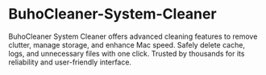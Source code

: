 # BuhoCleaner-System-Cleaner
BuhoCleaner System Cleaner offers advanced cleaning features to remove clutter, manage storage, and enhance Mac speed. Safely delete cache, logs, and unnecessary files with one click. Trusted by thousands for its reliability and user-friendly interface.

